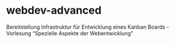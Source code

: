 # webdev-advanced
Bereitstellung Infrastruktur für Entwicklung eines Kanban Boards - Vorlesung “Spezielle Aspekte der Webentwicklung”
